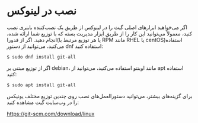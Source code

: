 # نصب در لینوکس
اگر می‌خواهید ابزارهای اصلی گیت را در لینوکس از طریق یک نصب‌کننده باینری نصب کنید، معمولاً می‌توانید این کار را از طریق ابزار مدیریت بسته که با توزیع شما ارائه شده، انجام دهید. اگر از فدورا(یا هر توزیع مرتبط با RPM مانند RHEL یا centOS)استفاده می‌کنید، می‌توانید از دستور dnf استفاده کنید:
```
$ sudo dnf install git-all
```
اگر از توزیع مبتنی بر debian، مانند اوبنتو استفاده می‌کنید، می‌توانید از apt استفاده کنید:
```
$ sudo apt install git-all
```
برای گزینه‌های بیشتر، می‌توانید دستورالعمل‌های نصب روی چندین توزیع مختلف یونیکس را در وب‌سایت گیت مشاهده کنید: 

https://git-scm.com/download/linux

